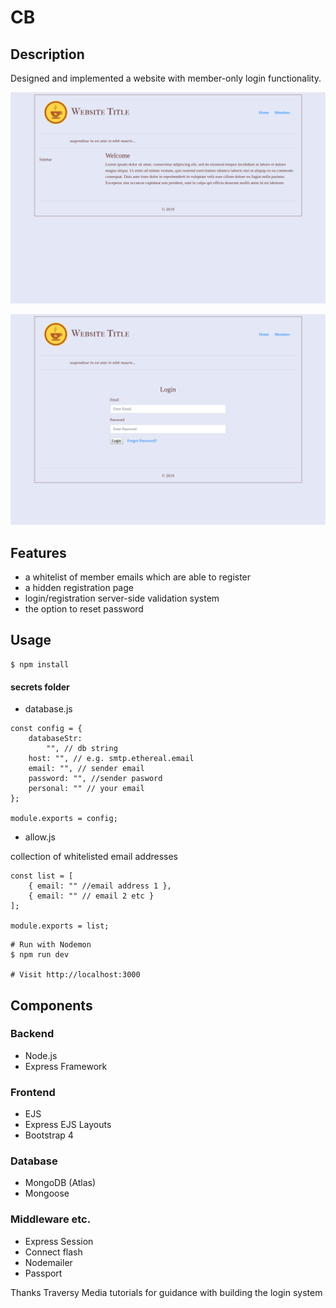 # CB

## Description

Designed and implemented a website with member-only login functionality.

![](/public/images/screen1.png)

![](/public/images/screen2.png)

## Features

- a whitelist of member emails which are able to register
- a hidden registration page
- login/registration server-side validation system
- the option to reset password

## Usage

```
$ npm install 
```
#### secrets folder

- database.js
```
const config = {
    databaseStr:
        "", // db string
    host: "", // e.g. smtp.ethereal.email
    email: "", // sender email
    password: "", //sender pasword
    personal: "" // your email
};

module.exports = config;
```

- allow.js

collection of whitelisted email addresses
```
const list = [
    { email: "" //email address 1 },
    { email: "" // email 2 etc }
];

module.exports = list;
```
```
# Run with Nodemon
$ npm run dev

# Visit http://localhost:3000
```

## Components

### Backend

- Node.js
- Express Framework

### Frontend

- EJS
- Express EJS Layouts
- Bootstrap 4

### Database

- MongoDB (Atlas)
- Mongoose

### Middleware etc.

- Express Session
- Connect flash
- Nodemailer
- Passport

Thanks Traversy Media tutorials for guidance with building the login system




